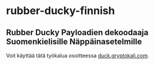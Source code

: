 # rubber-ducky-finnish
## Rubber Ducky Payloadien dekoodaaja Suomenkielisille Näppäinasetelmille
Voit käyttää tätä työkalua osoitteessa [duck.gryptokali.com](https://duck.gryptokali.com).
